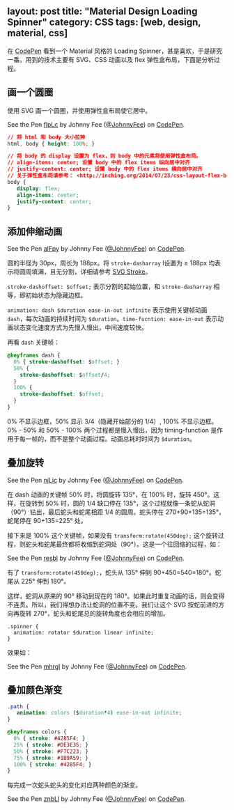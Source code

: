 layout: post
title: "Material Design Loading Spinner"
category: CSS
tags: [web, design, material, css]
---

在 [CodePen](http://codepen.io/) 看到一个 Material 风格的 Loading Spinner，甚是喜欢，于是研究一番。用到的技术主要有 SVG、CSS 动画以及 flex 弹性盒布局，下面是分析过程。

## 画一个圆圈

使用 SVG 画一个圆圈，并使用弹性盒布局使它居中。

<!-- more -->

<p data-height="268" data-theme-id="0" data-slug-hash="flpLc" data-default-tab="result" class='codepen'>See the Pen <a href='http://codepen.io/JohnnyFee/pen/flpLc/'>flpLc</a> by Johnny Fee (<a href='http://codepen.io/JohnnyFee'>@JohnnyFee</a>) on <a href='http://codepen.io'>CodePen</a>.</p>


```css
// 将 html 和 body 大小拉抻
html, body { height: 100%; }

// 将 body 的 display 设置为 flex，则 body 中的元素将使用弹性盒布局。
// align-items: center; 设置 body 中的 flex items 纵向居中对齐
// justify-content: center; 设置 body 中的 flex items 横向居中对齐
// 关于弹性盒布局请参考： <http://inching.org/2014/07/23/css-layout-flex-box/>
body {
   display: flex;
   align-items: center;
   justify-content: center;
}
```

## 添加伸缩动画

<p data-height="268" data-theme-id="0" data-slug-hash="aIFpy" data-default-tab="result" class='codepen'>See the Pen <a href='http://codepen.io/JohnnyFee/pen/aIFpy/'>aIFpy</a> by Johnny Fee (<a href='http://codepen.io/JohnnyFee'>@JohnnyFee</a>) on <a href='http://codepen.io'>CodePen</a>.</p>

圆的半径为 30px，周长为 188px。将 `stroke-dasharray` I设置为 ≥ 188px 均表示将圆周填满，且无分割，详细请参考 [SVG Stroke](http://inching.org/2014/08/23/svg-stroke/)。

`stroke-dashoffset: $offset;` 表示分割的起始位置，和 `stroke-dasharray` 相等，即初始状态为隐藏边框。

`animation: dash $duration ease-in-out infinite` 表示使用关键帧动画 `dash`，每次动画的持续时间为 `$duration`。`time-fucntion: ease-in-out` 表示动画状态变化速度方式为先慢入慢出，中间速度较快。

再看 `dash` 关键帧：

```css
@keyframes dash {
  0% { stroke-dashoffset: $offset; }
  50% {
    stroke-dashoffset: $offset/4;
  }
  100% {
    stroke-dashoffset: $offset;
  }
}
```

0% 不显示边框，50% 显示 3/4（隐藏开始部分的 1/4）, 100% 不显示边框。0% - 50% 和 50% - 100% 两个过程都是慢入慢出，因为 timing-function 是作用于每一帧的，而不是整个动画过程。动画总耗时时间为 `$duration`。

## 叠加旋转

<p data-height="268" data-theme-id="0" data-slug-hash="njLic" data-default-tab="result" class='codepen'>See the Pen <a href='http://codepen.io/JohnnyFee/pen/njLic/'>njLic</a> by Johnny Fee (<a href='http://codepen.io/JohnnyFee'>@JohnnyFee</a>) on <a href='http://codepen.io'>CodePen</a>.</p>

在 dash 动画的关键帧 50% 时，将圆旋转 135°，在 100% 时，旋转 450°。这样，在旋转到 50% 时，圆的 1/4 缺口停在 135°，这个过程就像一条蛇从蛇洞（90°）钻出，最后蛇头和蛇尾相距 1/4 的圆周。蛇头停在 270+90+135=135°，蛇尾停在 90+135=225° 处。

接下来是 100% 这个关键帧，如果没有 `transform:rotate(450deg);` 这个旋转过程，则蛇头和蛇尾最终都将收缩到蛇洞处（90°）。这是一个往回缩的过程，如：

<p data-height="268" data-theme-id="0" data-slug-hash="resbl" data-default-tab="result" class='codepen'>See the Pen <a href='http://codepen.io/JohnnyFee/pen/resbl/'>resbl</a> by Johnny Fee (<a href='http://codepen.io/JohnnyFee'>@JohnnyFee</a>) on <a href='http://codepen.io'>CodePen</a>.</p>

有了 `transform:rotate(450deg);`，蛇头从 135° 伸到 90+450=540=180°。蛇尾从 225° 伸到 180°。

这样，蛇洞从原来的 90° 移动到现在的 180°。如果此时重复动画的话，则会变得不连贯。所以，我们得想办法让蛇洞的位置不变。我们让这个 SVG 按蛇前进的方向再旋转 270°，蛇头和蛇尾总的旋转角度也会相应的增加。

    .spinner {
      animation: rotator $duration linear infinite;
    }

效果如：

<p data-height="268" data-theme-id="0" data-slug-hash="mhrgI" data-default-tab="result" class='codepen'>See the Pen <a href='http://codepen.io/JohnnyFee/pen/mhrgI/'>mhrgI</a> by Johnny Fee (<a href='http://codepen.io/JohnnyFee'>@JohnnyFee</a>) on <a href='http://codepen.io'>CodePen</a>.</p>

## 叠加颜色渐变

```css
.path {
   animation: colors ($duration*4) ease-in-out infinite;
}

@keyframes colors {
  0% { stroke: #4285F4; }
  25% { stroke: #DE3E35; }
  50% { stroke: #F7C223; }
  75% { stroke: #1B9A59; }
  100% { stroke: #4285F4; }
}
```

每完成一次蛇头蛇头的变化对应两种颜色的渐变。

<p data-height="268" data-theme-id="0" data-slug-hash="znbLl" data-default-tab="result" class='codepen'>See the Pen <a href='http://codepen.io/JohnnyFee/pen/znbLl/'>znbLl</a> by Johnny Fee (<a href='http://codepen.io/JohnnyFee'>@JohnnyFee</a>) on <a href='http://codepen.io'>CodePen</a>.</p>

<script async src="//codepen.io/assets/embed/ei.js"></script>